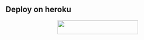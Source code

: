 
## Deploy on heroku

<p align="center"><a href="https://heroku.com/deploy?template=https://github.com/blackcat097/kanna"> <img src="https://img.shields.io/badge/Deploy%20To%20Heroku-black?style=for-the-badge&logo=heroku" width="220" height="38.45"/></a></p>
